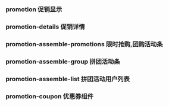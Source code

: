 ### promotion 促销显示
### promotion-details 促销详情
### promotion-assemble-promotions 限时抢购,团购活动条
### promotion-assemble-group 拼团活动条
### promotion-assemble-list 拼团活动用户列表
### promotion-coupon 优惠券组件